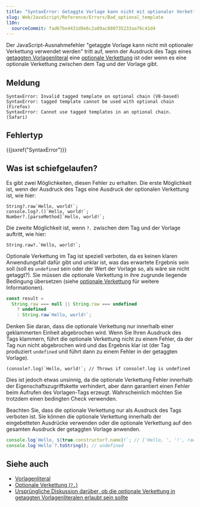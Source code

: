 ```yaml
---
title: "SyntaxError: Getaggte Vorlage kann nicht mit optionaler Verkettung verwendet werden"
slug: Web/JavaScript/Reference/Errors/Bad_optional_template
l10n:
  sourceCommit: fad67be4431d8e6c2a89ac880735233aa76c41d4
---
```


Der JavaScript-Ausnahmefehler "getaggte Vorlage kann nicht mit optionaler Verkettung verwendet werden" tritt auf, wenn der Ausdruck des Tags eines [getaggten Vorlagenliteral](/de/docs/Web/JavaScript/Reference/Template_literals#tagged_templates) eine [optionale Verkettung](/de/docs/Web/JavaScript/Reference/Operators/Optional_chaining) ist oder wenn es eine optionale Verkettung zwischen dem Tag und der Vorlage gibt.

## Meldung

```plain
SyntaxError: Invalid tagged template on optional chain (V8-based)
SyntaxError: tagged template cannot be used with optional chain (Firefox)
SyntaxError: Cannot use tagged templates in an optional chain. (Safari)
```

## Fehlertyp

{{jsxref("SyntaxError")}}

## Was ist schiefgelaufen?

Es gibt zwei Möglichkeiten, diesen Fehler zu erhalten. Die erste Möglichkeit ist, wenn der Ausdruck des Tags eine Ausdruck der optionalen Verkettung ist, wie hier:

```js-nolint example-bad
String?.raw`Hello, world!`;
console.log?.()`Hello, world!`;
Number?.[parseMethod]`Hello, world!`;
```

Die zweite Möglichkeit ist, wenn `?.` zwischen dem Tag und der Vorlage auftritt, wie hier:

```js-nolint example-bad
String.raw?.`Hello, world!`;
```

Optionale Verkettung im Tag ist speziell verboten, da es keinen klaren Anwendungsfall dafür gibt und unklar ist, was das erwartete Ergebnis sein soll (soll es `undefined` sein oder der Wert der Vorlage so, als wäre sie nicht getaggt?). Sie müssen die optionale Verkettung in ihre zugrunde liegende Bedingung übersetzen (siehe [optionale Verkettung](/de/docs/Web/JavaScript/Reference/Operators/Optional_chaining) für weitere Informationen).

```js example-good
const result =
  String.raw === null || String.raw === undefined
    ? undefined
    : String.raw`Hello, world!`;
```

Denken Sie daran, dass die optionale Verkettung nur innerhalb einer geklammerten Einheit abgebrochen wird. Wenn Sie Ihren Ausdruck des Tags klammern, führt die optionale Verkettung nicht zu einem Fehler, da der Tag nun nicht abgebrochen wird und das Ergebnis klar ist (der Tag produziert `undefined` und führt dann zu einem Fehler in der getaggten Vorlage).

```js-nolint
(console?.log)`Hello, world!`; // Throws if console?.log is undefined
```

Dies ist jedoch etwas unsinnig, da die optionale Verkettung Fehler innerhalb der Eigenschaftszugriffskette verhindert, aber dann garantiert einen Fehler beim Aufrufen des Vorlagen-Tags erzeugt. Wahrscheinlich möchten Sie trotzdem einen bedingten Check verwenden.

Beachten Sie, dass die optionale Verkettung nur als Ausdruck des Tags verboten ist. Sie können die optionale Verkettung innerhalb der eingebetteten Ausdrücke verwenden oder die optionale Verkettung auf den gesamten Ausdruck der getaggten Vorlage anwenden.

```js example-good
console.log`Hello, ${true.constructor?.name}!`; // ['Hello, ', '!', raw: Array(2)] 'Boolean'
console.log`Hello`?.toString(); // undefined
```

## Siehe auch

- [Vorlagenliteral](/de/docs/Web/JavaScript/Reference/Template_literals)
- [Optionale Verkettung (`?.`)](/de/docs/Web/JavaScript/Reference/Operators/Optional_chaining)
- [Ursprüngliche Diskussion darüber, ob die optionale Verkettung in getaggten Vorlagenliteralen erlaubt sein sollte](https://github.com/tc39/proposal-optional-chaining/issues/54)
